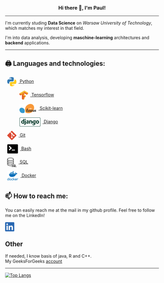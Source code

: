 ### <p align="center"> Hi there 👋, I'm Paul! </p>
<hr></hr>
<p>I'm currently studing <b>Data Science</b> on <i>Warsaw University of Technology</i>, which matches my interest in that field. 
</p>
<p>
I'm into data analysis, developing <b>maschine-learning</b> architectures and <b>backend</b> applications.
</p>
<hr></hr>

## 🖨️ Languages and technologies:
<dl>
    <dt>
        <a href="https://www.python.org"><img src="img/python.png" height="30em" align="center" style="padding:0.5em" alt="Python" title="Python"/>&nbsp;Python</a>
    </dt>
    <dd>
        <a href="https://www.tensorflow.org"><img src="img/tensorflow.png" height="30em" style="padding:0.5em" align="center" alt="Tensorflow" title="Tensorflow"/>&nbsp;Tensorflow</a>
    </dd>
    <dd>
        <a href="https://scikit-learn.org/stable/"><img src="img/sklearn.png" height="30em" align="center" alt="Scikit-learn" style="padding:0.5em" title="Scikit-learn"/>&nbsp;Scikit-learn</a>
    </dd>
    <dd>
        <a href="https://www.djangoproject.com"><img src="img/django.png" height="30em" style="padding:0.5em" align="center" alt="Django" title="Django"/>&nbsp;Django</a>
    </dd>
    <dt>
        <a href="https://git-scm.com"><img src="img/git.png" height="30em" align="center" alt="Git" style="padding:0.5em" title="Git"/>&nbsp;Git</a>
    </dt>
    <dt>
        <a href="https://www.gnu.org/software/bash/"><img src="img/bash.png" height="30em" style="padding:0.5em" align="center" alt="Bash" title="Bash"/>&nbsp;Bash</a>
    </dt>
    <dt>
        <a href="https://en.wikipedia.org/wiki/SQL"><img src="img/sql.png" height="30em" align="center" style="padding:0.5em" alt="SQL" title="SQL"/>&nbsp;SQL</a>
    </dt>
    <dt>
        <a href="https://www.docker.com"><img src="img/docker.png" height="30em" align="center" style="padding:0.5em" alt="Docker" title="Docker"/>&nbsp;Docker</a>
    </dt>
</dl>

## 📫 How to reach me:
You can easily reach me at the mail in my github profile. Feel free to follow me on the LinkedIn!

[<img src="img/linkedin.png" height="30em" align="center" alt="Follow Pawlo77 on LinkedIn" title="Follow Pawlo77 on LinkedIn"/>](https://www.linkedin.com/in/pawel-pozorski-0b122520b)

## Other
If needed, I know basis of java, R and C++.<br>
My GeeksForGeeks <a href="https://auth.geeksforgeeks.org/user/pawpoz16/">account</a>

<hr>

[![Top Langs](https://github-readme-stats.vercel.app/api/top-langs/?username=Pawlo77&layout=compact&include_all_commits=true&count_private=true)](https://github.com/Pawlo77/github-readme-stats)


<!--
**Pawlo77/Pawlo77** is a ✨ _special_ ✨ repository because its `README.md` (this file) appears on your GitHub profile.

Here are some ideas to get you started:

- 🔭 I’m currently working on ...
- 🌱 I’m currently learning ...
- 👯 I’m looking to collaborate on ...
- 🤔 I’m looking for help with ...
- 💬 Ask me about ...
- 📫 How to reach me: ...
- 😄 Pronouns: ...
- ⚡ Fun fact: ...
-->
